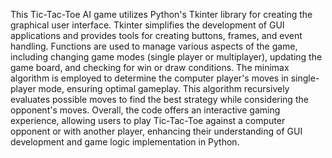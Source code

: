 This Tic-Tac-Toe AI game utilizes Python's Tkinter library for creating the graphical user interface. Tkinter simplifies the development of GUI applications and provides tools for creating buttons, frames, and event handling. Functions are used to manage various aspects of the game, including changing game modes (single player or multiplayer), updating the game board, and checking for win or draw conditions. The minimax algorithm is employed to determine the computer player's moves in single-player mode, ensuring optimal gameplay. This algorithm recursively evaluates possible moves to find the best strategy while considering the opponent's moves. Overall, the code offers an interactive gaming experience, allowing users to play Tic-Tac-Toe against a computer opponent or with another player, enhancing their understanding of GUI development and game logic implementation in Python.